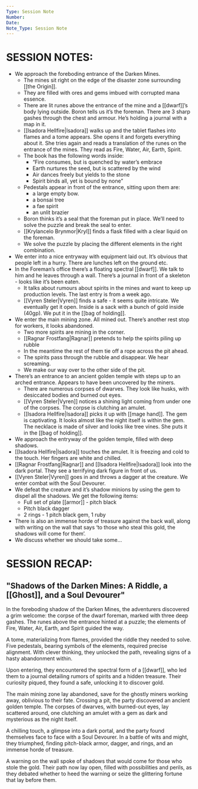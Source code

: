 ```yaml
---
Type: Session Note
Number: 
Date: 
Note_Type: Session Note
---
```

# SESSION NOTES:

- We approach the foreboding entrance of the Darken Mines.
	- The mines sit right on the edge of the disaster zone surrounding [[the Origin]].
	- They are filled with ores and gems imbued with corrupted mana essence.
	- There are lit runes above the entrance of the mine and a [[dwarf]]’s body lying outside. Boron tells us it’s the foreman. There are 3 sharp gashes through the chest and armour. He’s holding a journal with a map in it.
	- [[Isadora Hellfire|Isadora]] walks up and the tablet flashes into flames and a tome appears. She opens it and forgets everything about it. She tries again and reads a translation of the runes on the entrance of the mines. They read as Fire, Water, Air, Earth, Spirit.
	- The book has the following words inside:
		- “Fire consumes, but is quenched by water’s embrace
		- Earth nurtures the seed, but is scattered by the wind
		- Air dances freely but yields to the stone
		- Spirit binds all, yet is bound by none”
	- Pedestals appear in front of the entrance, sitting upon them are:
		- a large empty bow.
		- a bonsai tree
		- a fae spirit
		- an unlit brazier
	- Boron thinks it’s a seal that the foreman put in place. We’ll need to solve the puzzle and break the seal to enter.
	- [[Krylancelo Brynmor|Kryl]] finds a flask filled with a clear liquid on the foreman.
	- We solve the puzzle by placing the different elements in the right combination.
- We enter into a nice entryway with equipment laid out. It’s obvious that people left in a hurry. There are lunches left on the ground etc.
- In the Foreman’s office there’s a floating spectral [[dwarf]]. We talk to him and he leaves through a wall. There’s a journal in front of a skeleton - looks like it’s been eaten.
	- It talks about rumours about spirits in the mines and want to keep up production levels. The last entry is from a week ago.
	- [[Vyren Steler|Vyren]] finds a safe - it seems quite intricate. We eventually get it open. Inside is a sack with a bunch of gold inside (40gp). We put it in the [[bag of holding]].
- We enter the main mining zone. All mined out. There’s another rest stop for workers, it looks abandoned.
	- Two more spirits are mining in the corner.
	- [[Ragnar Frostfang|Ragnar]] pretends to help the spirits piling up rubble
	- In the meantime the rest of them tie off a rope across the pit ahead.
	- The spirits pass through the rubble and disappear. We hear screaming.
	- We make our way over to the other side of the pit.
- There’s an entrance to an ancient golden temple with steps up to an arched entrance. Appears to have been uncovered by the miners.
	- There are numerous corpses of dwarves. They look like husks, with desiccated bodies and burned out eyes.
	- [[Vyren Steler|Vyren]] notices a shining light coming from under one of the corpses. The corpse is clutching an amulet.
	- [[Isadora Hellfire|Isadora]] picks it up with [[mage hand]]. The gem is captivating. It looks almost like the night itself is within the gem. The necklace is made of silver and looks like tree vines. She puts it in the [[bag of holding]].
- We approach the entryway of the golden temple, filled with deep shadows.
- [[Isadora Hellfire|Isadora]] touches the amulet. It is freezing and cold to the touch. Her fingers are white and chilled.
- [[Ragnar Frostfang|Ragnar]] and [[Isadora Hellfire|Isadora]] look into the dark portal. They see a terrifying dark figure in front of us.
- [[Vyren Steler|Vyren]] goes in and throws a dagger at the creature. We enter combat with the Soul Devourer.
- We defeat the creature and it’s shadow minions by using the gem to dispel all the shadows. We get the following items:
	- Full set of plate [[armor]] - pitch black
	- Pitch black dagger
	- 2 rings - 1 pitch black gem, 1 ruby
- There is also an immense horde of treasure against the back wall, along with writing on the wall that says ‘to those who steal this gold, the shadows will come for them’.
- We discuss whether we should take some…

# SESSION RECAP:
## "Shadows of the Darken Mines: A Riddle, a [[Ghost]], and a Soul Devourer"

In the foreboding shadow of the Darken Mines, the adventurers discovered a grim welcome: the corpse of the dwarf foreman, marked with three deep gashes. The runes above the entrance hinted at a puzzle; the elements of Fire, Water, Air, Earth, and Spirit guided the way.
  
A tome, materializing from flames, provided the riddle they needed to solve. Five pedestals, bearing symbols of the elements, required precise alignment. With clever thinking, they unlocked the path, revealing signs of a hasty abandonment within.

Upon entering, they encountered the spectral form of a [[dwarf]], who led them to a journal detailing rumors of spirits and a hidden treasure. Their curiosity piqued, they found a safe, unlocking it to discover gold.

The main mining zone lay abandoned, save for the ghostly miners working away, oblivious to their fate. Crossing a pit, the party discovered an ancient golden temple. The corpses of dwarves, with burned-out eyes, lay scattered around, one clutching an amulet with a gem as dark and mysterious as the night itself.

A chilling touch, a glimpse into a dark portal, and the party found themselves face to face with a Soul Devourer. In a battle of wits and might, they triumphed, finding pitch-black armor, dagger, and rings, and an immense horde of treasure.

A warning on the wall spoke of shadows that would come for those who stole the gold. Their path now lay open, filled with possibilities and perils, as they debated whether to heed the warning or seize the glittering fortune that lay before them.